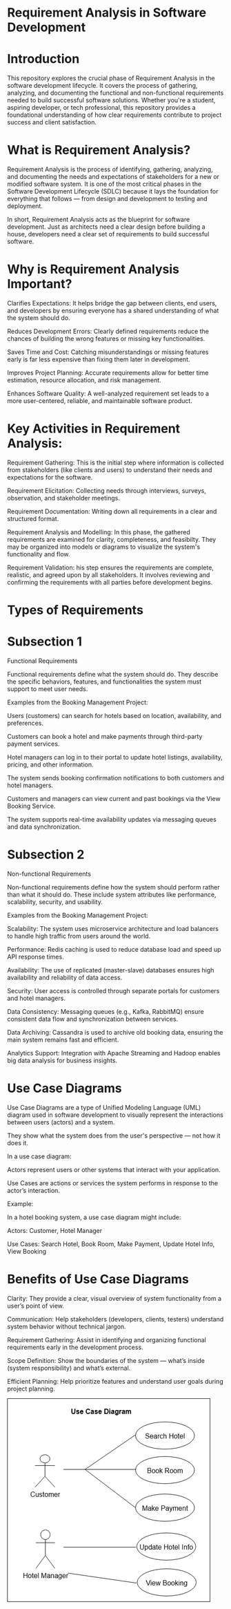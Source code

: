 # Requirement Analysis in Software Development

# Introduction
This repository explores the crucial phase of Requirement Analysis in the software development lifecycle. It covers the process of gathering, analyzing, and documenting the functional and non-functional requirements needed to build successful software solutions. Whether you're a student, aspiring developer, or tech professional, this repository provides a foundational understanding of how clear requirements contribute to project success and client satisfaction.


# What is Requirement Analysis?

Requirement Analysis is the process of identifying, gathering, analyzing, and documenting the needs and expectations of stakeholders for a new or modified software system. It is one of the most critical phases in the Software Development Lifecycle (SDLC) because it lays the foundation for everything that follows — from design and development to testing and deployment.

In short, Requirement Analysis acts as the blueprint for software development. Just as architects need a clear design before building a house, developers need a clear set of requirements to build successful software.


# Why is Requirement Analysis Important?

Clarifies Expectations: It helps bridge the gap between clients, end users, and developers by ensuring everyone has a shared understanding of what the system should do.

Reduces Development Errors: Clearly defined requirements reduce the chances of building the wrong features or missing key functionalities.

Saves Time and Cost: Catching misunderstandings or missing features early is far less expensive than fixing them later in development.

Improves Project Planning: Accurate requirements allow for better time estimation, resource allocation, and risk management.

Enhances Software Quality: A well-analyzed requirement set leads to a more user-centered, reliable, and maintainable software product.


# Key Activities in Requirement Analysis:

Requirement Gathering: This is the initial step where information is collected from stakeholders (like clients and users) to understand their needs and expectations for the software.

Requirement Elicitation: Collecting needs through interviews, surveys, observation, and stakeholder meetings.

Requirement Documentation: Writing down all requirements in a clear and structured format.

Requirement Analysis and Modelling: In this phase, the gathered requirements are examined for clarity, completeness, and feasibilty. They may be organized into models or diagrams to visualize the system's functionality and flow.

Requirement Validation: his step ensures the requirements are complete, realistic, and agreed upon by all stakeholders. It involves reviewing and confirming the requirements with all parties before development begins.


# Types of Requirements

# Subsection 1

Functional Requirements

Functional requirements define what the system should do. They describe the specific behaviors, features, and functionalities the system must support to meet user needs.

Examples from the Booking Management Project:

Users (customers) can search for hotels based on location, availability, and preferences.

Customers can book a hotel and make payments through third-party payment services.

Hotel managers can log in to their portal to update hotel listings, availability, pricing, and other information.

The system sends booking confirmation notifications to both customers and hotel managers.

Customers and managers can view current and past bookings via the View Booking Service.

The system supports real-time availability updates via messaging queues and data synchronization.


# Subsection 2

Non-functional Requirements

Non-functional requirements define how the system should perform rather than what it should do. These include system attributes like performance, scalability, security, and usability.

Examples from the Booking Management Project:

Scalability: The system uses microservice architecture and load balancers to handle high traffic from users around the world.

Performance: Redis caching is used to reduce database load and speed up API response times.

Availability: The use of replicated (master-slave) databases ensures high availability and reliability of data access.

Security: User access is controlled through separate portals for customers and hotel managers.

Data Consistency: Messaging queues (e.g., Kafka, RabbitMQ) ensure consistent data flow and synchronization between services.

Data Archiving: Cassandra is used to archive old booking data, ensuring the main system remains fast and efficient.

Analytics Support: Integration with Apache Streaming and Hadoop enables big data analysis for business insights.


# Use Case Diagrams

Use Case Diagrams are a type of Unified Modeling Language (UML) diagram used in software development to visually represent the interactions between users (actors) and a system.

They show what the system does from the user's perspective — not how it does it.

In a use case diagram:

Actors represent users or other systems that interact with your application.

Use Cases are actions or services the system performs in response to the actor’s interaction.


Example:

In a hotel booking system, a use case diagram might include:

Actors: Customer, Hotel Manager

Use Cases: Search Hotel, Book Room, Make Payment, Update Hotel Info, View Booking


# Benefits of Use Case Diagrams

Clarity: They provide a clear, visual overview of system functionality from a user’s point of view.

Communication: Help stakeholders (developers, clients, testers) understand system behavior without technical jargon.

Requirement Gathering: Assist in identifying and organizing functional requirements early in the development process.

Scope Definition: Show the boundaries of the system — what’s inside (system responsibility) and what’s external.

Efficient Planning: Help prioritize features and understand user goals during project planning.


![Use Case Diagram](alx-booking-uc.png)
